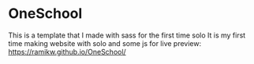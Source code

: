 # OneSchool
This is a template that I made with sass for the first time solo
It is my first time making website with solo and some js
for live preview: https://ramikw.github.io/OneSchool/
